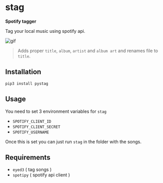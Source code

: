 # stag

**Spotify tagger**

Tag your local music using spotify api.

![gif](https://i.imgur.com/5uYTIyJ.gif)

> Adds proper `title`, `album`, `artist` and `album art` and renames file to `title`.


## Installation

```
pip3 install pystag
```

## Usage

You need to set 3 environment variables for `stag`

- `SPOTIFY_CLIENT_ID`
- `SPOTIFY_CLIENT_SECRET`
- `SPOTIFY_USERNAME`

Once this is set you can just run `stag` in the folder with the songs.


## Requirements

- `eyed3` ( tag songs )
- `spotipy` ( spotify api client )
